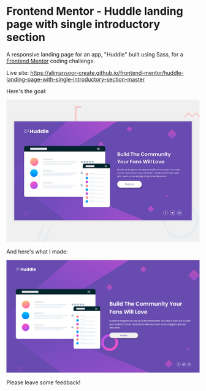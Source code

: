 # Frontend Mentor - Huddle landing page with single introductory section

A responsive landing page for an app, "Huddle" built using Sass, for a [Frontend Mentor](https://www.frontendmentor.io) coding challenge.

Live site: https://alimansoor-create.github.io/frontend-mentor/huddle-landing-page-with-single-introductory-section-master

Here's the goal:

![Design preview for the Huddle landing page with single introductory section](./design/desktop-preview.jpg)

And here's what I made:

![Outcome of the Huddle landing page with single introductory section](./images/screenshot.png)

Please leave some feedback!
